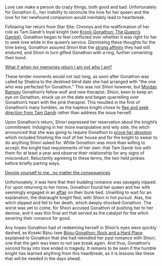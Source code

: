 <!-- title: The Witch’s Trials -->

Love can make a person do crazy things, both good and bad. Unfortunately for Gonathon G., her inability to reconcile the love for her queen and the love for her newfound companion would inevitably lead to heartbreak. 

Following her return from Star Site: Chronos and the reaffirmation of her role as Tam Gandr’s loyal knight (see [Kronii-Gonathon: The Queen’s Gambit](#edge:kronii-gigi)), Gonathon began to feel conflicted over whether it was right for her to seek love while in the queen’s service. Dismissing these thoughts for the time being, Gonathon assured Shiori that the [strong affinity](https://youtu.be/BSPi8sTHdAY?t=2h50m6s) they had still endured, and Shiori in turn gifted Gonathon with a ring, further cementing their bond. 

[What if when my memories return I am not who I am?](#embed:https://youtu.be/BSPi8sTHdAY?t=2h52m33s)

These tender moments would not last long, as soon after Gonathon was called by Shakira to the destined blind date she had arranged with “the one who was perfected for Gonathon.” This was not Shiori however, but [Mordan Ramsey](https://youtu.be/BSPi8sTHdAY?t=3h11m48s) Gonathon’s fellow wolf and new therapist. Shiori, keen to keep an eye on Gonathon, snuck up on the date and began quarrelling over Gonathon’s heart with the pink therapist. This resulted in the first of Gonathon’s many fumbles, as the hapless knight chose to [flee and seek direction from Tam Gandr](https://youtu.be/BSPi8sTHdAY?t=3h18m18s) rather than address the issue herself. 

Upon Gonathon’s return, Shiori expressed her reservation about the knight’s commitment. Indulging in her more manipulative and wily side, the witch announced that she was going to require Gonathon to [prove her devotion](https://youtu.be/BSPi8sTHdAY?t=3h39m36s) which included finishing the roof of her house and for the knight to swear to do anything Shiori asked for. While Gonathon was more than willing to accept, the knight had requirements of her own: that Tam Gandr live with them for at least a year and observe their relationship for any signs of misconduct. Reluctantly agreeing to these terms, the two held pinkies before briefly parting ways. 

[Devote yourself to me…no matter the consequences](#embed:https://youtu.be/BSPi8sTHdAY?t=3h51m2s)

Unfortunately, it was here that their budding romance was savagely nipped. For upon returning to her home, Gonathon found her queen and her wife seemingly engaged in an [affair](https://youtu.be/BSPi8sTHdAY?t=4h31m02s) on their bunk bed. Unwilling to wait for an explanation, the distraught knight fled, with Shiori in hot pursuit. Alas, the witch slipped and fell to her death, which deeply shocked Gonathon. The worst was yet to come, for Shiori accused Gonathon of pushing her to her demise, and it was this final act that served as the catalyst for the witch severing their romance for good. 

Any hopes Gonathon had of redeeming herself in Shiori’s eyes were quickly dashed, as Koseki Bijou (see [Bijou-Gonathon: Rock and a Hard Place](#edge:gigi-bijou) explained to Gonathon that she had rekindled her past romance with Shiori, one that the gem was keen to not see break again. And thus, Gonathon’s second foray into love ended in tragedy. It remains to be seen if the humble knight has learned anything from this heartbreak, as it is lessons like these that will be needed in the days ahead.